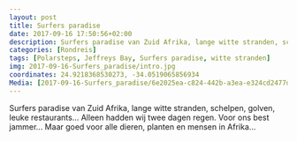 ```yaml
---
layout: post
title: Surfers paradise
date: 2017-09-16 17:50:56+02:00
description: Surfers paradise van Zuid Afrika, lange witte stranden, schelpen, golven, leuke restaurants...
categories: [Rondreis]
tags: [Polarsteps, Jeffreys Bay, Surfers paradise, witte stranden]
img: 2017-09-16-Surfers_paradise/intro.jpg
coordinates: 24.9218368530273, -34.0519065856934
Media: [2017-09-16-Surfers_paradise/6e2025ea-c824-442b-a3ea-e324cd2477d8_large_image.jpg, 2017-09-16-Surfers_paradise/03b1dd60-427a-437a-814f-d192535a2c4d_large_image.jpg, 2017-09-16-Surfers_paradise/bb0a82fe-e67b-4402-a9aa-59c9e6ab19a6_large_image.jpg, 2017-09-16-Surfers_paradise/e1b07309-e779-4c80-9f23-0154d1292f6f_large_image.jpg, 2017-09-16-Surfers_paradise/ac2f1365-f9d7-4656-8443-0c2b4d0f009b_large_image.jpg, 2017-09-16-Surfers_paradise/ca45c883-6a6a-434f-8581-be0524e553be_large_image.jpg, 2017-09-16-Surfers_paradise/6adb956e-b656-4ba0-965e-ff1d73e11d64_large_image.jpg, 2017-09-16-Surfers_paradise/f4aae2f1-2440-4d57-a2fb-8a525d2b1567_large_image.jpg, 2017-09-16-Surfers_paradise/75d44737-a164-44be-a6f4-99de4e550e2f_large_image.jpg]
---
```

Surfers paradise van Zuid Afrika, lange witte stranden, schelpen, golven, leuke restaurants... Alleen hadden wij twee dagen regen. Voor ons best jammer... Maar goed voor alle dieren, planten en mensen in Afrika... 